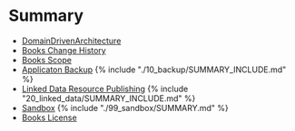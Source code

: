 # Summary

* [DomainDrivenArchitecture](README.md)
* [Books Change History](change_history.md)
* [Books Scope](01_scope/README.md)
* [Applicaton Backup](10_backup/README.md) 
{% include "./10_backup/SUMMARY_INCLUDE.md" %}
* [Linked Data Resource Publishing](20_linked_data/README.md) 
{% include "20_linked_data/SUMMARY_INCLUDE.md" %}
* [Sandbox](99_sandbox/README.md)
{% include "./99_sandbox/SUMMARY.md" %}
* [Books License](LICENSE.md)
